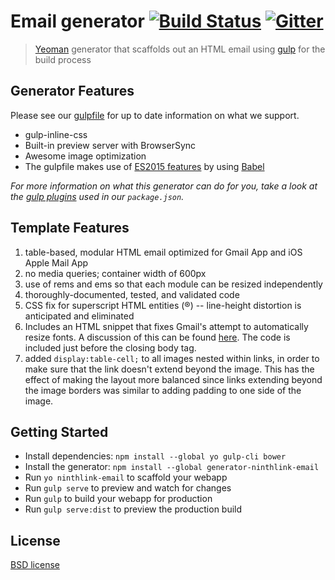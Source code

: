 # Email generator [![Build Status](https://secure.travis-ci.org/jeffreysbrother/generator-ninthlink-email.svg?branch=working)](http://travis-ci.org/jeffreysbrother/generator-ninthlink-email) [![Gitter](https://img.shields.io/badge/Gitter-Join_the_Yeoman_chat_%E2%86%92-00d06f.svg)](https://gitter.im/jeffreysbrother/generator-ninthlink-email)

> [Yeoman](http://yeoman.io) generator that scaffolds out an HTML email using [gulp](http://gulpjs.com/) for the build process


## Generator Features

Please see our [gulpfile](app/templates/gulpfile.babel.js) for up to date information on what we support.

* gulp-inline-css
* Built-in preview server with BrowserSync
* Awesome image optimization
* The gulpfile makes use of [ES2015 features](https://babeljs.io/docs/learn-es2015/) by using [Babel](https://babeljs.io)

*For more information on what this generator can do for you, take a look at the [gulp plugins](app/templates/_package.json) used in our `package.json`.*


## Template Features

1. table-based, modular HTML email optimized for Gmail App and iOS Apple Mail App
2. no media queries; container width of 600px
3. use of rems and ems so that each module can be resized independently
4. thoroughly-documented, tested, and validated code
5. CSS fix for superscript HTML entities (&reg;) -- line-height distortion is anticipated and eliminated
6. Includes an HTML snippet that fixes Gmail's attempt to automatically resize fonts. A discussion of this can be found [here](http://freshinbox.com/blog/gmail-on-ios-increases-font-size-on-some-emails/). The code is included just before the closing body tag.
7. added `display:table-cell;` to all images nested within links, in order to make sure that the link doesn't extend beyond the image. This has the effect of making the layout more balanced since links extending beyond the image borders was similar to adding padding to one side of the image.


## Getting Started

- Install dependencies: `npm install --global yo gulp-cli bower`
- Install the generator: `npm install --global generator-ninthlink-email`
- Run `yo ninthlink-email` to scaffold your webapp
- Run `gulp serve` to preview and watch for changes
- Run `gulp` to build your webapp for production
- Run `gulp serve:dist` to preview the production build


## License

[BSD license](http://opensource.org/licenses/bsd-license.php)

